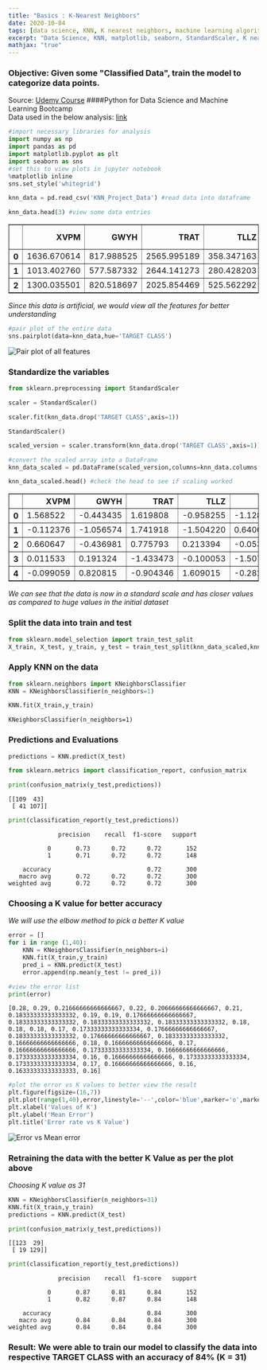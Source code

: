 ```yaml
---
title: "Basics : K-Nearest Neighbors"
date: 2020-10-04
tags: [data science, KNN, K nearest neighbors, machine learning algorithms]
excerpt: "Data Science, KNN, matplotlib, seaborn, StandardScaler, K nearest neighbors"
mathjax: "true"
---
```


### Objective: Given some "Classified Data", train the model to categorize data points.
Source: [Udemy Course](https://www.udemy.com/course/python-for-data-science-and-machine-learning-bootcamp/) ####Python for Data Science and Machine Learning Bootcamp  
Data used in the below analysis: [link](https://github.com/Vanya-16/DataSets/blob/master/KNN_Project_Data)

```python
#import necessary libraries for analysis
import numpy as np
import pandas as pd
import matplotlib.pyplot as plt
import seaborn as sns
#set this to view plots in jupyter notebook
%matplotlib inline
sns.set_style('whitegrid')
```


```python
knn_data = pd.read_csv('KNN_Project_Data') #read data into dataframe
```


```python
knn_data.head(3) #view some data entries
```




<div>
<style scoped>
    .dataframe tbody tr th:only-of-type {
        vertical-align: middle;
    }

    .dataframe tbody tr th {
        vertical-align: top;
    }

    .dataframe thead th {
        text-align: right;
    }
</style>
<table border="1" class="dataframe">
  <thead>
    <tr style="text-align: right;">
      <th></th>
      <th>XVPM</th>
      <th>GWYH</th>
      <th>TRAT</th>
      <th>TLLZ</th>
      <th>IGGA</th>
      <th>HYKR</th>
      <th>EDFS</th>
      <th>GUUB</th>
      <th>MGJM</th>
      <th>JHZC</th>
      <th>TARGET CLASS</th>
    </tr>
  </thead>
  <tbody>
    <tr>
      <th>0</th>
      <td>1636.670614</td>
      <td>817.988525</td>
      <td>2565.995189</td>
      <td>358.347163</td>
      <td>550.417491</td>
      <td>1618.870897</td>
      <td>2147.641254</td>
      <td>330.727893</td>
      <td>1494.878631</td>
      <td>845.136088</td>
      <td>0</td>
    </tr>
    <tr>
      <th>1</th>
      <td>1013.402760</td>
      <td>577.587332</td>
      <td>2644.141273</td>
      <td>280.428203</td>
      <td>1161.873391</td>
      <td>2084.107872</td>
      <td>853.404981</td>
      <td>447.157619</td>
      <td>1193.032521</td>
      <td>861.081809</td>
      <td>1</td>
    </tr>
    <tr>
      <th>2</th>
      <td>1300.035501</td>
      <td>820.518697</td>
      <td>2025.854469</td>
      <td>525.562292</td>
      <td>922.206261</td>
      <td>2552.355407</td>
      <td>818.676686</td>
      <td>845.491492</td>
      <td>1968.367513</td>
      <td>1647.186291</td>
      <td>1</td>
    </tr>
  </tbody>
</table>
</div>



*Since this data is artificial, we would view all the features for better understanding*


```python
#pair plot of the entire data
sns.pairplot(data=knn_data,hue='TARGET CLASS')
```

<img src="{{ site.url }}{{ site.baseurl }}/images/KNN/pairplot_knn.png" alt="Pair plot of all features">


### Standardize the variables


```python
from sklearn.preprocessing import StandardScaler
```


```python
scaler = StandardScaler()
```


```python
scaler.fit(knn_data.drop('TARGET CLASS',axis=1))
```




    StandardScaler()




```python
scaled_version = scaler.transform(knn_data.drop('TARGET CLASS',axis=1)) #scaled the features
```


```python
#convert the scaled array into a DataFrame
knn_data_scaled = pd.DataFrame(scaled_version,columns=knn_data.columns[:-1])
```


```python
knn_data_scaled.head() #check the head to see if scaling worked
```




<div>
<style scoped>
    .dataframe tbody tr th:only-of-type {
        vertical-align: middle;
    }

    .dataframe tbody tr th {
        vertical-align: top;
    }

    .dataframe thead th {
        text-align: right;
    }
</style>
<table border="1" class="dataframe">
  <thead>
    <tr style="text-align: right;">
      <th></th>
      <th>XVPM</th>
      <th>GWYH</th>
      <th>TRAT</th>
      <th>TLLZ</th>
      <th>IGGA</th>
      <th>HYKR</th>
      <th>EDFS</th>
      <th>GUUB</th>
      <th>MGJM</th>
      <th>JHZC</th>
    </tr>
  </thead>
  <tbody>
    <tr>
      <th>0</th>
      <td>1.568522</td>
      <td>-0.443435</td>
      <td>1.619808</td>
      <td>-0.958255</td>
      <td>-1.128481</td>
      <td>0.138336</td>
      <td>0.980493</td>
      <td>-0.932794</td>
      <td>1.008313</td>
      <td>-1.069627</td>
    </tr>
    <tr>
      <th>1</th>
      <td>-0.112376</td>
      <td>-1.056574</td>
      <td>1.741918</td>
      <td>-1.504220</td>
      <td>0.640009</td>
      <td>1.081552</td>
      <td>-1.182663</td>
      <td>-0.461864</td>
      <td>0.258321</td>
      <td>-1.041546</td>
    </tr>
    <tr>
      <th>2</th>
      <td>0.660647</td>
      <td>-0.436981</td>
      <td>0.775793</td>
      <td>0.213394</td>
      <td>-0.053171</td>
      <td>2.030872</td>
      <td>-1.240707</td>
      <td>1.149298</td>
      <td>2.184784</td>
      <td>0.342811</td>
    </tr>
    <tr>
      <th>3</th>
      <td>0.011533</td>
      <td>0.191324</td>
      <td>-1.433473</td>
      <td>-0.100053</td>
      <td>-1.507223</td>
      <td>-1.753632</td>
      <td>-1.183561</td>
      <td>-0.888557</td>
      <td>0.162310</td>
      <td>-0.002793</td>
    </tr>
    <tr>
      <th>4</th>
      <td>-0.099059</td>
      <td>0.820815</td>
      <td>-0.904346</td>
      <td>1.609015</td>
      <td>-0.282065</td>
      <td>-0.365099</td>
      <td>-1.095644</td>
      <td>0.391419</td>
      <td>-1.365603</td>
      <td>0.787762</td>
    </tr>
  </tbody>
</table>
</div>



_We can see that the data is now in a standard scale and has closer values as compared to huge values in the initial dataset_

### Split the data into train and test


```python
from sklearn.model_selection import train_test_split
X_train, X_test, y_train, y_test = train_test_split(knn_data_scaled,knn_data['TARGET CLASS'],test_size=0.3,random_state=101)
```

### Apply KNN on the data


```python
from sklearn.neighbors import KNeighborsClassifier
KNN = KNeighborsClassifier(n_neighbors=1)
```


```python
KNN.fit(X_train,y_train)
```




    KNeighborsClassifier(n_neighbors=1)



### Predictions and Evaluations


```python
predictions = KNN.predict(X_test)
```


```python
from sklearn.metrics import classification_report, confusion_matrix
```


```python
print(confusion_matrix(y_test,predictions))
```

    [[109  43]
     [ 41 107]]



```python
print(classification_report(y_test,predictions))
```

                  precision    recall  f1-score   support

               0       0.73      0.72      0.72       152
               1       0.71      0.72      0.72       148

        accuracy                           0.72       300
       macro avg       0.72      0.72      0.72       300
    weighted avg       0.72      0.72      0.72       300



### Choosing a K value for better accuracy

_We will use the elbow method to pick a better K value_


```python
error = []
for i in range (1,40):
    KNN = KNeighborsClassifier(n_neighbors=i)
    KNN.fit(X_train,y_train)
    pred_i = KNN.predict(X_test)
    error.append(np.mean(y_test != pred_i))
```


```python
#view the error list
print(error)
```

    [0.28, 0.29, 0.21666666666666667, 0.22, 0.20666666666666667, 0.21, 0.18333333333333332, 0.19, 0.19, 0.17666666666666667, 0.18333333333333332, 0.18333333333333332, 0.18333333333333332, 0.18, 0.18, 0.18, 0.17, 0.17333333333333334, 0.17666666666666667, 0.18333333333333332, 0.17666666666666667, 0.18333333333333332, 0.16666666666666666, 0.18, 0.16666666666666666, 0.17, 0.16666666666666666, 0.17333333333333334, 0.16666666666666666, 0.17333333333333334, 0.16, 0.16666666666666666, 0.17333333333333334, 0.17333333333333334, 0.17, 0.16666666666666666, 0.16, 0.16333333333333333, 0.16]



```python
#plot the error vs K values to better view the result
plt.figure(figsize=(16,7))
plt.plot(range(1,40),error,linestyle='--',color='blue',marker='o',markerfacecolor='red',markersize=10)
plt.xlabel('Values of K')
plt.ylabel('Mean Error')
plt.title('Error rate vs K Value')
```




<img src="{{ site.url }}{{ site.baseurl }}/images/KNN/errorvsK_Knn.png" alt="Error vs Mean error">


### Retraining the data with the better K Value as per the plot above

_Choosing K value as 31_


```python
KNN = KNeighborsClassifier(n_neighbors=31)
KNN.fit(X_train,y_train)
predictions = KNN.predict(X_test)
```


```python
print(confusion_matrix(y_test,predictions))
```

    [[123  29]
     [ 19 129]]



```python
print(classification_report(y_test,predictions))
```

                  precision    recall  f1-score   support

               0       0.87      0.81      0.84       152
               1       0.82      0.87      0.84       148

        accuracy                           0.84       300
       macro avg       0.84      0.84      0.84       300
    weighted avg       0.84      0.84      0.84       300



### Result: We were able to train our model to classify the data into respective TARGET CLASS with an accuracy of 84% (K = 31)
